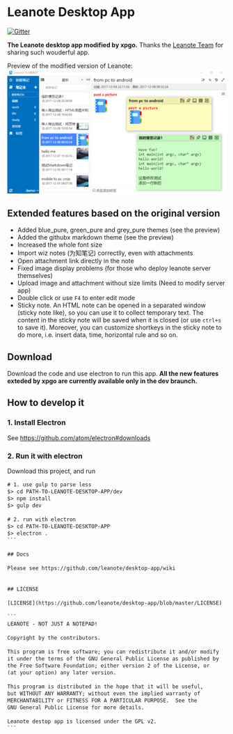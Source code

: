 # Leanote Desktop App

[![Gitter](https://badges.gitter.im/Join%20Chat.svg)](https://gitter.im/leanote/desktop-app?utm_source=badge&utm_medium=badge&utm_campaign=pr-badge)

**The Leanote desktop app modified by xpgo.** 
Thanks the [Leanote Team](http://app.leanote.com) for sharing such wouderful app.

Preview of the modified version of Leanote:
![previewBlue.png](previewBlue.png "")

## Extended features based on the original version
- Added blue_pure, green_pure and grey_pure themes (see the preview)
- Added the githubx markdown theme (see the preview)
- Increased the whole font size
- Import wiz notes (为知笔记) correctlly, even with attachments
- Open attachment link directly in the note
- Fixed image display problems (for those who deploy leanote server themselves)
- Upload image and attachment without size limits (Need to modify server app)
- Double click or use `F4` to enter edit mode
- Sticky note. An HTML note can be opened in a separated window (sticky note like), so you can use it to collect temporary text. The content in the sticky note will be saved when it is closed (or use `ctrl+s` to save it). Moreover, you can customize shortkeys in the sticky note to do more, i.e. insert data, time, horizontal rule and so on. 

## Download
Download the code and use electron to run this app.
**All the new features exteded by xpgo are currently available only in the dev braunch.**

## How to develop it

### 1. Install Electron

See https://github.com/atom/electron#downloads


### 2. Run it with electron

Download this project, and run

````shell
# 1. use gulp to parse less
$> cd PATH-TO-LEANOTE-DESKTOP-APP/dev
$> npm install
$> gulp dev

# 2. run with electron
$> cd PATH-TO-LEANOTE-DESKTOP-APP
$> electron .
```

## Docs

Please see https://github.com/leanote/desktop-app/wiki


## LICENSE

[LICENSE](https://github.com/leanote/desktop-app/blob/master/LICENSE)

```
LEANOTE - NOT JUST A NOTEPAD!

Copyright by the contributors.

This program is free software; you can redistribute it and/or modify
it under the terms of the GNU General Public License as published by
the Free Software Foundation; either version 2 of the License, or
(at your option) any later version.

This program is distributed in the hope that it will be useful,
but WITHOUT ANY WARRANTY; without even the implied warranty of
MERCHANTABILITY or FITNESS FOR A PARTICULAR PURPOSE.  See the
GNU General Public License for more details.

Leanote destop app is licensed under the GPL v2.
```